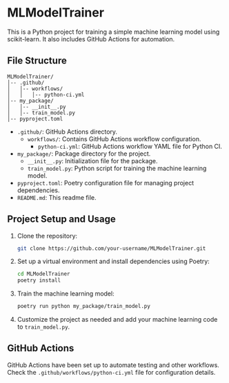 # MLModelTrainer

This is a Python project for training a simple machine learning model using scikit-learn. It also includes GitHub Actions for automation.

## File Structure

```
MLModelTrainer/
│-- .github/
│   │-- workflows/
│   │   │-- python-ci.yml
│-- my_package/
│   │-- __init__.py
│   │-- train_model.py
│-- pyproject.toml
```

- `.github/`: GitHub Actions directory.
  - `workflows/`: Contains GitHub Actions workflow configuration.
    - `python-ci.yml`: GitHub Actions workflow YAML file for Python CI.
- `my_package/`: Package directory for the project.
  - `__init__.py`: Initialization file for the package.
  - `train_model.py`: Python script for training the machine learning model.
- `pyproject.toml`: Poetry configuration file for managing project dependencies.
- `README.md`: This readme file.

## Project Setup and Usage

1. Clone the repository:

   ```bash
   git clone https://github.com/your-username/MLModelTrainer.git
   ```

2. Set up a virtual environment and install dependencies using Poetry:

   ```bash
   cd MLModelTrainer
   poetry install
   ```

3. Train the machine learning model:

   ```bash
   poetry run python my_package/train_model.py
   ```

4. Customize the project as needed and add your machine learning code to `train_model.py`.

## GitHub Actions

GitHub Actions have been set up to automate testing and other workflows. Check the `.github/workflows/python-ci.yml` file for configuration details.


